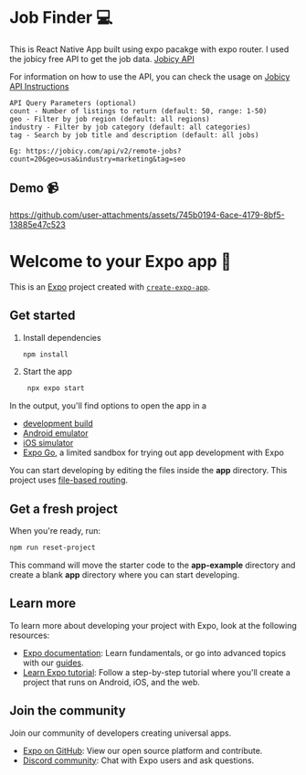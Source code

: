 # Job Finder 💻

This is React Native App built using expo pacakge with expo router. I used the jobicy free API to get the job data.
[Jobicy API](https://jobicy.com/)

For information on how to use the API, you can check the usage on 
[Jobicy API Instructions](https://rapidapi.com/jobicy-jobicy-default/api/jobicy)

```
API Query Parameters (optional)
count - Number of listings to return (default: 50, range: 1-50)
geo - Filter by job region (default: all regions)
industry - Filter by job category (default: all categories)
tag - Search by job title and description (default: all jobs)

Eg: https://jobicy.com/api/v2/remote-jobs?count=20&geo=usa&industry=marketing&tag=seo
```
## Demo 📹

https://github.com/user-attachments/assets/745b0194-6ace-4179-8bf5-13885e47c523

# Welcome to your Expo app 👋

This is an [Expo](https://expo.dev) project created with [`create-expo-app`](https://www.npmjs.com/package/create-expo-app).

## Get started

1. Install dependencies

   ```bash
   npm install
   ```

2. Start the app

   ```bash
    npx expo start
   ```

In the output, you'll find options to open the app in a

- [development build](https://docs.expo.dev/develop/development-builds/introduction/)
- [Android emulator](https://docs.expo.dev/workflow/android-studio-emulator/)
- [iOS simulator](https://docs.expo.dev/workflow/ios-simulator/)
- [Expo Go](https://expo.dev/go), a limited sandbox for trying out app development with Expo

You can start developing by editing the files inside the **app** directory. This project uses [file-based routing](https://docs.expo.dev/router/introduction).

## Get a fresh project

When you're ready, run:

```bash
npm run reset-project
```

This command will move the starter code to the **app-example** directory and create a blank **app** directory where you can start developing.

## Learn more

To learn more about developing your project with Expo, look at the following resources:

- [Expo documentation](https://docs.expo.dev/): Learn fundamentals, or go into advanced topics with our [guides](https://docs.expo.dev/guides).
- [Learn Expo tutorial](https://docs.expo.dev/tutorial/introduction/): Follow a step-by-step tutorial where you'll create a project that runs on Android, iOS, and the web.

## Join the community

Join our community of developers creating universal apps.

- [Expo on GitHub](https://github.com/expo/expo): View our open source platform and contribute.
- [Discord community](https://chat.expo.dev): Chat with Expo users and ask questions.
